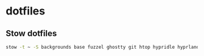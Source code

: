 # dotfiles

## Stow dotfiles

```bash
stow -t ~ -S backgrounds base fuzzel ghostty git htop hypridle hyprland hyprlock hyprpaper kanshi lazygit nvim starship waybar zsh
```

